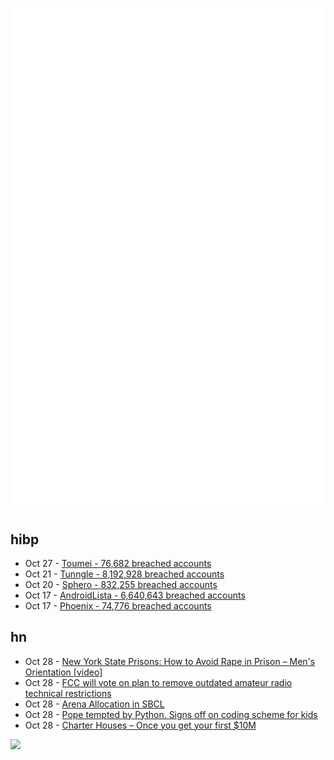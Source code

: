 ![Metrics](https://raw.githubusercontent.com/phixion/phixion/master/metrics.svg)

## hibp

<!--
for https://github.com/phixion/phixion/blob/main/.github/workflows/feeds.yml
-->
<!--START_SECTION:haveibeenpwnd-->
- Oct 27 - [Toumei - 76,682 breached accounts](https://haveibeenpwned.com/PwnedWebsites#Toumei)
- Oct 21 - [Tunngle - 8,192,928 breached accounts](https://haveibeenpwned.com/PwnedWebsites#Tunngle)
- Oct 20 - [Sphero - 832,255 breached accounts](https://haveibeenpwned.com/PwnedWebsites#Sphero)
- Oct 17 - [AndroidLista - 6,640,643 breached accounts](https://haveibeenpwned.com/PwnedWebsites#AndroidLista)
- Oct 17 - [Phoenix - 74,776 breached accounts](https://haveibeenpwned.com/PwnedWebsites#Phoenix)
<!--END_SECTION:haveibeenpwnd-->

## hn

<!--
for https://github.com/phixion/phixion/blob/main/.github/workflows/feeds.yml
-->
<!--START_SECTION:hn-->
- Oct 28 - [New York State Prisons: How to Avoid Rape in Prison – Men's Orientation [video]](https://www.youtube.com/watch?v=8zYBmsP6fes)
- Oct 28 - [FCC will vote on plan to remove outdated amateur radio technical restrictions](https://www.radioworld.com/news-and-business/business-and-law/fcc-wants-to-bolster-amateur-radio)
- Oct 28 - [Arena Allocation in SBCL](https://github.com/sbcl/sbcl/blob/master/doc/internals-notes/arena-allocation.txt)
- Oct 28 - [Pope tempted by Python. Signs off on coding scheme for kids](https://www.theregister.com/2023/10/28/pope_software_python/)
- Oct 28 - [Charter Houses – Once you get your first $10M](https://slimemoldtimemold.com/2022/02/17/charter-houses/)
<!--END_SECTION:hn-->

<!--
for https://yhype.me
-->
![](https://hit.yhype.me/github/profile?user_id=13013670)
